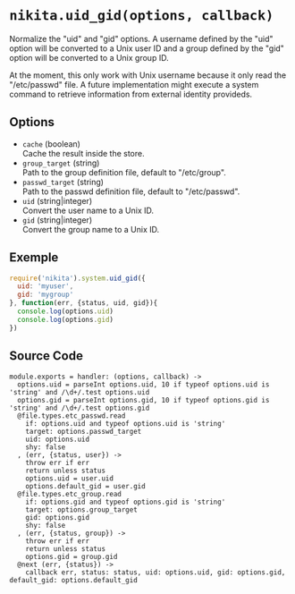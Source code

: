 
# `nikita.uid_gid(options, callback)`

Normalize the "uid" and "gid" options. A username defined by the "uid" option will
be converted to a Unix user ID and a group defined by the "gid" option will
be converted to a Unix group ID.    

At the moment, this only work with Unix username because it only read the
"/etc/passwd" file. A future implementation might execute a system command to
retrieve information from external identity provideds.   

## Options

* `cache` (boolean)   
  Cache the result inside the store.
* `group_target` (string)   
  Path to the group definition file, default to "/etc/group".
* `passwd_target` (string)   
  Path to the passwd definition file, default to "/etc/passwd".
* `uid` (string|integer)   
  Convert the user name to a Unix ID.
* `gid` (string|integer)   
  Convert the group name to a Unix ID.

## Exemple

```js
require('nikita').system.uid_gid({
  uid: 'myuser',
  gid: 'mygroup'
}, function(err, {status, uid, gid}){
  console.log(options.uid)
  console.log(options.gid)
})
```

## Source Code

    module.exports = handler: (options, callback) ->
      options.uid = parseInt options.uid, 10 if typeof options.uid is 'string' and /\d+/.test options.uid
      options.gid = parseInt options.gid, 10 if typeof options.gid is 'string' and /\d+/.test options.gid
      @file.types.etc_passwd.read
        if: options.uid and typeof options.uid is 'string'
        target: options.passwd_target
        uid: options.uid
        shy: false
      , (err, {status, user}) ->
        throw err if err
        return unless status
        options.uid = user.uid
        options.default_gid = user.gid
      @file.types.etc_group.read
        if: options.gid and typeof options.gid is 'string'
        target: options.group_target
        gid: options.gid
        shy: false
      , (err, {status, group}) ->
        throw err if err
        return unless status
        options.gid = group.gid
      @next (err, {status}) ->
        callback err, status: status, uid: options.uid, gid: options.gid, default_gid: options.default_gid 
